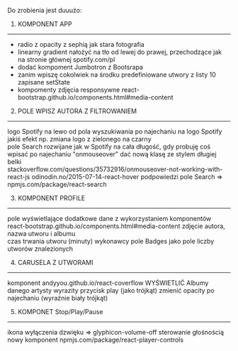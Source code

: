 Do  zrobienia jest duuużo: 

1. KOMPONENT APP
----------------------
- radio z opacity z sephią jak stara fotografia 
- linearny gradient  nałożyć na tło od lewej do prawej, przechodzące jak na stronie głównej spotify.com/pl 
- dodać kompoment Jumbotron z Bootsrapa
- zanim wpiszę cokolwiek na środku predefiniowane utwory z listy 10 zapisane setState   
- kompomenty zdjęcia responsywne react-bootstrap.github.io/components.html#media-content 

2. POLE WPISZ AUTORA Z FILTROWANIEM 
----------------------------------------------------------
logo Spotify na lewo od pola wyszukiwania 
po najechaniu na logo Spotify jakiś efekt np. zmiana logo z zielonego na czarny  
pole Search rozwijane jak w Spotify na cała długość, gdy probuję coś wpisać 
po najechaniu "onmouseover" dać nową klasę ze stylem długiej belki     
  stackoverflow.com/questions/35732916/onmouseover-not-working-with-react-js 
  odinodin.no/2015-07-14-react-hover 
podpowiedzi pole Search  =>  npmjs.com/package/react-search 

3. KOMPONENT PROFILE
---------------------------------
pole wyświetlające dodatkowe dane z wykorzystaniem komponentów react-bootstrap.github.io/components.html#media-content 
zdjęcie autora, nazwa utworu i albumu  
czas trwania utworu (minuty) 
wykonawcy pole Badges jako pole liczby utworów znalezionych 

4. CARUSELA Z UTWORAMI 
----------------------------------------
komponent andyyou.github.io/react-coverflow
WYŚWIETLIĆ Albumy danego artysty 
wyrazity przycisk play (jako trójkąt) 
zmienić opacity po najechaniu (wyraźnie biały trójkąt) 

5. KOMPONET Stop/Play/Pause  
----------------------------------------------------
ikona wyłączenia dzwięku => glyphicon-volume-off 
sterowanie głośnością  nowy komponent  npmjs.com/package/react-player-controls 
